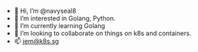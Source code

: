 - 👋 Hi, I’m @navyseal8
- 👀 I’m interested in Golang, Python. 
- 🌱 I’m currently learning Golang
- 💞️ I’m looking to collaborate on things on k8s and containers.
- 📫 jem@k8s.sg

<!---
navyseal8/navyseal8 is a ✨ special ✨ repository because its `README.md` (this file) appears on your GitHub profile.
You can click the Preview link to take a look at your changes.
--->
